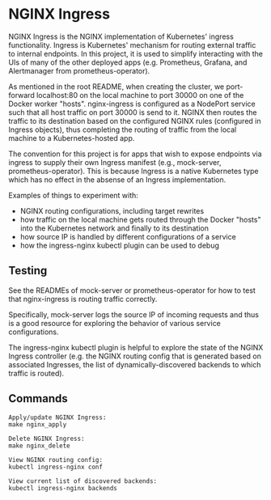 # NGINX Ingress
NGINX Ingress is the NGINX implementation of Kubernetes' ingress functionality. Ingress is Kubernetes' mechanism for routing external traffic to internal endpoints. In this project, it is used to simplify interacting with the UIs of many of the other deployed apps (e.g. Prometheus, Grafana, and Alertmanager from prometheus-operator).

As mentioned in the root README, when creating the cluster, we port-forward localhost:80 on the local machine to port 30000 on one of the Docker worker "hosts". nginx-ingress is configured as a NodePort service such that all host traffic on port 30000 is send to it. NGINX then routes the traffic to its destination based on the configured NGINX rules (configured in Ingress objects), thus completing the routing of traffic from the local machine to a Kubernetes-hosted app.

The convention for this project is for apps that wish to expose endpoints via ingress to supply their own Ingress manifest (e.g., mock-server, prometheus-operator). This is because Ingress is a native Kubernetes type which has no effect in the absense of an Ingress implementation.

Examples of things to experiment with:

- NGINX routing configurations, including target rewrites
- how traffic on the local machine gets routed through the Docker "hosts" into the Kubernetes network and finally to its destination
- how source IP is handled by different configurations of a service
- how the ingress-nginx kubectl plugin can be used to debug

## Testing
See the READMEs of mock-server or prometheus-operator for how to test that nginx-ingress is routing traffic correctly.

Specifically, mock-server logs the source IP of incoming requests and thus is a good resource for exploring the behavior of various service configurations.

The ingress-nginx kubectl plugin is helpful to explore the state of the NGINX Ingress controller (e.g. the NGINX routing config that is generated based on associated Ingresses, the list of dynamically-discovered backends to which traffic is routed).

## Commands
```
Apply/update NGINX Ingress:
make nginx_apply

Delete NGINX Ingress:
make nginx_delete

View NGINX routing config:
kubectl ingress-nginx conf

View current list of discovered backends:
kubectl ingress-nginx backends
```
